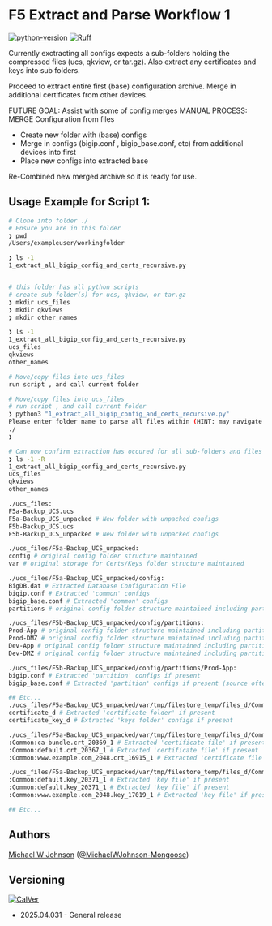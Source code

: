 # F5 Extract and Parse Workflow 1
[![python-version](https://img.shields.io/badge/python-3.13.1-blue)](https://www.python.org/downloads/)
[![Ruff](https://img.shields.io/endpoint?url=https://raw.githubusercontent.com/astral-sh/ruff/main/assets/badge/v2.json)](https://github.com/astral-sh/ruff)

Currently exctracting all configs expects a sub-folders holding the compressed files (ucs, qkview, or tar.gz). Also extract any certificates and keys into sub folders.

Proceed to extract entire first (base) configuration archive.
Merge in additional certificates from other devices.

FUTURE GOAL: Assist with some of config merges
MANUAL PROCESS: MERGE Configuration from files
- Create new folder with (base) configs
- Merge in configs (bigip.conf , bigip_base.conf, etc) from additional devices into first
- Place new configs into extracted base

Re-Combined new merged archive so it is ready for use.

## Usage Example for Script 1:
```bash
# Clone into folder ./
# Ensure you are in this folder
❯ pwd
/Users/exampleuser/workingfolder

❯ ls -1
1_extract_all_bigip_config_and_certs_recursive.py


# this folder has all python scripts
# create sub-folder(s) for ucs, qkview, or tar.gz
❯ mkdir ucs_files
❯ mkdir qkviews
❯ mkdir other_names

❯ ls -1
1_extract_all_bigip_config_and_certs_recursive.py
ucs_files
qkviews
other_names

# Move/copy files into ucs_files
run script , and call current folder

# Move/copy files into ucs_files
# run script , and call current folder
❯ python3 "1_extract_all_bigip_config_and_certs_recursive.py"
Please enter folder name to parse all files within (HINT: may navigate back a folder with ../FOLDERNAME )
./
❯

# Can now confirm extraction has occured for all sub-folders and files
❯ ls -1 -R
1_extract_all_bigip_config_and_certs_recursive.py
ucs_files
qkviews
other_names

./ucs_files:
F5a-Backup_UCS.ucs
F5a-Backup_UCS_unpacked # New folder with unpacked configs
F5b-Backup_UCS.ucs
F5b-Backup_UCS_unpacked # New folder with unpacked configs

./ucs_files/F5a-Backup_UCS_unpacked:
config # original config folder structure maintained
var # original storage for Certs/Keys folder structure maintained

./ucs_files/F5a-Backup_UCS_unpacked/config:
BigDB.dat # Extracted Database Configuration File
bigip.conf # Extracted 'common' configs
bigip_base.conf # Extracted 'common' configs
partitions # original config folder structure maintained including partitions

./ucs_files/F5b-Backup_UCS_unpacked/config/partitions:
Prod-App # original config folder structure maintained including partitions
Prod-DMZ # original config folder structure maintained including partitions
Dev-App # original config folder structure maintained including partitions
Dev-DMZ # original config folder structure maintained including partitions

./ucs_files/F5b-Backup_UCS_unpacked/config/partitions/Prod-App:
bigip.conf # Extracted 'partition' configs if present
bigip_base.conf # Extracted 'partition' configs if present (source often may not always have a bigip_base.conf)

## Etc...
./ucs_files/F5a-Backup_UCS_unpacked/var/tmp/filestore_temp/files_d/Common_d:
certificate_d # Extracted 'certificate folder' if present
certificate_key_d # Extracted 'keys folder' configs if present

./ucs_files/F5a-Backup_UCS_unpacked/var/tmp/filestore_temp/files_d/Common_d/certificate_d:
:Common:ca-bundle.crt_20369_1 # Extracted 'certificate file' if present
:Common:default.crt_20367_1 # Extracted 'certificate file' if present
:Common:www.example.com_2048.crt_16915_1 # Extracted 'certificate file' if present

./ucs_files/F5a-Backup_UCS_unpacked/var/tmp/filestore_temp/files_d/Common_d/certificate_key_d:
:Common:default.key_20371_1 # Extracted 'key file' if present
:Common:default.key_20371_1 # Extracted 'key file' if present
:Common:www.example.com_2048.key_17019_1 # Extracted 'key file' if present

## Etc...
```

## Authors
[Michael W Johnson](mailto:michael.johnson2@cdw.com)  ([@MichaelWJohnson-Mongoose](https://github.com/MichaelWJohnson-Mongoose))

## Versioning
[![CalVer](https://img.shields.io/static/v1?label=CalVer&message=YY.0M.0D)](https://calver.org/)

* 2025.04.031 - General release
